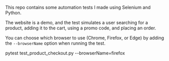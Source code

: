 This repo contains some automation tests I made using Selenium and Python.

The website is a demo, and the test simulates a user searching for a product, adding it to the cart, using a promo code, and placing an order.

You can choose which browser to use (Chrome, Firefox, or Edge) by adding the `--browserName` option when running the test.

pytest test_product_checkout.py --browserName=firefox
